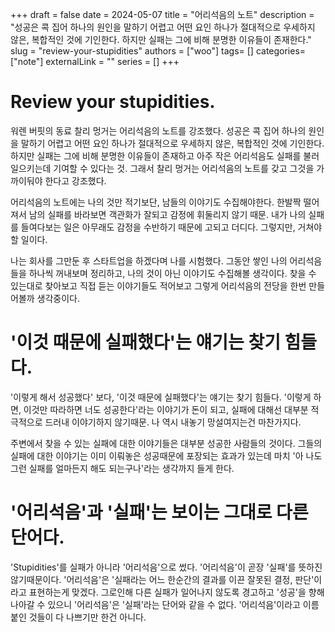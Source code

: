 +++ 
draft = false
date = 2024-05-07
title = "어리석음의 노트"
description = "성공은 콕 집어 하나의 원인을 말하기 어렵고 어떤 요인 하나가 절대적으로 우세하지 않은, 복합적인 것에 기인한다. 하지만 실패는 그에 비해 분명한 이유들이 존재한다."
slug = "review-your-stupidities"
authors = ["woo"]
tags= []
categories= ["note"]
externalLink = ""
series = []
+++

# Review your stupidities.
워렌 버핏의 동료 찰리 멍거는 어리석음의 노트를 강조했다.
성공은 콕 집어 하나의 원인을 말하기 어렵고 어떤 요인 하나가 절대적으로 우세하지 않은, 복합적인 것에 기인한다. 하지만 실패는 그에 비해 분명한 이유들이 존재하고 아주 작은 어리석음도 실패를 불러일으키는데 기여할 수 있다는 것. 그래서 찰리 멍거는 어리석음의 노트를 갖고 그것을 가까이둬야 한다고 강조했다.

어리석음의 노트에는 나의 것만 적기보단, 남들의 이야기도 수집해야한다. 한발짝 떨어져서 남의 실패를 바라보면 객관화가 잘되고 감정에 휘둘리지 않기 때문. 내가 나의 실패를 들여다보는 일은 아무래도 감정을 수반하기 때문에 고되고 더디다. 그렇지만, 거쳐야할 일이다.

나는 회사를 그만둔 후 스타트업을 하겠다며 나를 시험했다. 그동안 쌓인 나의 어리석음들을 하나씩 꺼내보며 정리하고, 나의 것이 아닌 이야기도 수집해볼 생각이다. 찾을 수 있는대로 찾아보고 직접 듣는 이야기들도 적어보고 그렇게 어리석음의 전당을 한번 만들어볼까 생각중이다.

# '이것 때문에 실패했다'는 얘기는 찾기 힘들다.
'이렇게 해서 성공했다' 보다, '이것 때문에 실패했다'는 얘기는 찾기 힘들다. '이렇게 하면, 이것만 따라하면 너도 성공한다'라는 이야기가 돈이 되고, 실패에 대해선 대부분 적극적으로 드러내 이야기하지 않기때문. 나 역시 내놓기 망설여지는건 마찬가지다. 

주변에서 찾을 수 있는 실패에 대한 이야기들은 대부분 성공한 사람들의 것이다. 그들의 실패에 대한 이야기는 이미 이뤄놓은 성공때문에 포장되는 효과가 있는데 마치 '아 나도 그런 실패를 얼마든지 해도 되는구나'라는 생각까지 들게 한다. 

# '어리석음'과 '실패'는 보이는 그대로 다른 단어다.
'Stupidities'를 실패가 아니라 '어리석음'으로 썼다. '어리석음'이 곧장 '실패'를 뜻하진 않기때문이다. '어리석음'은 '실패라는 어느 한순간의 결과를 이끈 잘못된 결정, 판단'이라고 표현하는게 맞겠다. 그로인해 다른 실패가 일어나지 않도록 경고하고 '성공'을 향해 나아갈 수 있으니 '어리석음'은 '실패'라는 단어와 같을 수 없다. '어리석음'이라고 이름붙인 것들이 다 나쁘기만 한건 아니다.